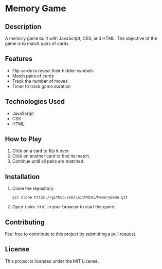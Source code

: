 
# Memory Game

## Description
A memory game built with JavaScript, CSS, and HTML. The objective of the game is to match pairs of cards.

## Features
- Flip cards to reveal their hidden symbols
- Match pairs of cards
- Track the number of moves
- Timer to track game duration

## Technologies Used
- JavaScript
- CSS
- HTML

## How to Play
1. Click on a card to flip it over.
2. Click on another card to find its match.
3. Continue until all pairs are matched.

## Installation
1. Clone the repository:
   ```bash
   git clone https://github.com/LaithMimi/MemoryGame.git
   ```
2. Open `index.html` in your browser to start the game.

## Contributing
Feel free to contribute to this project by submitting a pull request.

## License
This project is licensed under the MIT License.

